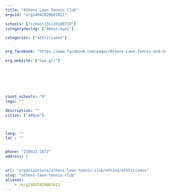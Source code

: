 ```yaml
---
title: "Athens Lawn Tennis Club"
orguid: "org14042020001011"

schools: ["school131120180710"]
categorynoslug: ["Αθλητισμός"]

categories: ["athlitismos"]


org_facebook: "https://www.facebook.com/pages/Athens-Lawn-Tennis-and-Squash-Club-OAA/201212246569454"

org_website: ["oaa.gr/"]







count_schools: "0"
logo: ""

description: ""
cities: ["Αθήνα"]



long: ""
lat : ""


phone: "210923 2872"
address: |
    

url: "organisations/athens-lawn-tennis-club/athina/athlitismos"
slug: "athens-lawn-tennis-club"
aliases:
    - /org14042020001011
---
```



